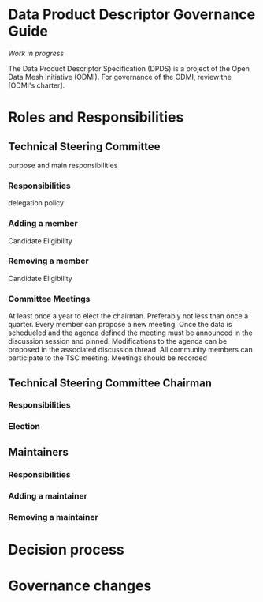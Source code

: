 # Data Product Descriptor Governance Guide

*Work in progress*

The Data Product Descriptor Specification (DPDS) is a project of the Open Data Mesh Initiative (ODMI). For governance of the ODMI, review the [ODMI's charter].

# Roles and Responsibilities

## Technical Steering Committee
purpose and main responsibilities

### Responsibilities
delegation policy

### Adding a member
Candidate Eligibility

### Removing a member
Candidate Eligibility

### Committee Meetings
At least once a year to elect the chairman. Preferably not less than once a quarter. Every member can propose a new meeting. Once the data is schedueled and the agenda defined the meeting must be announced in the discussion session and pinned. Modifications to the agenda can be proposed in the associated discussion thread. All community members can participate to the TSC meeting. Meetings should be recorded

## Technical Steering Committee Chairman

### Responsibilities

### Election

## Maintainers

### Responsibilities

### Adding a maintainer

### Removing a maintainer

# Decision process

# Governance changes

